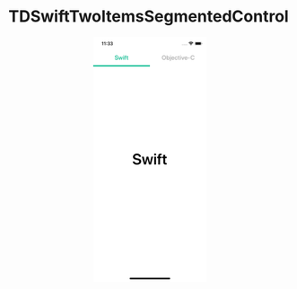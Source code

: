 # TDSwiftTwoItemsSegmentedControl
<p align="center">
  <img src="./README/Images/TDSwiftTwoItemsSegmentedControl.png"/ width="40%" height="40%">
</p>